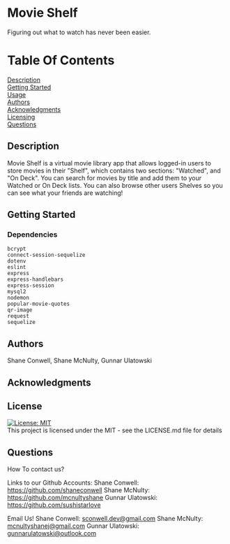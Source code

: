 # Movie Shelf
  Figuring out what to watch has never been easier.
      
  # Table Of Contents
  
  [Description](##Description)  
  [Getting Started](##Dependencies)  
  [Usage](##Usage)  
  [Authors](##Authors)  
  [Acknowledgments](##Acknowledgments)  
  [Licensing](##License)  
  [Questions](##Questions)  
  
  
  ## Description
      
  Movie Shelf is a virtual movie library app that allows logged-in users to store movies in their "Shelf", which contains two sections: "Watched", and "On Deck". You can search for movies by title and add them to your Watched or On Deck lists. You can also browse other users Shelves so you can see what your friends are watching!
      
  ## Getting Started
      
  ### Dependencies
      
    bcrypt
    connect-session-sequelize
    dotenv
    eslint
    express
    express-handlebars
    express-session
    mysql2 
    nodemon
    popular-movie-quotes 
    qr-image
    request
    sequelize
  
      
  ### #
      
  
      
  ## Authors
      
  Shane Conwell, Shane McNulty, Gunnar Ulatowski
      
      
  ## Acknowledgments
      
  
  
  ## License
  [![License: MIT](https://img.shields.io/badge/License-MIT-yellow.svg)](https://opensource.org/licenses/MIT)  
  This project is licensed under the MIT  - see the LICENSE.md file for details
  
  
  
  ## Questions
      
  How To contact us? 
  
  Links to our Github Accounts: 
  Shane Conwell: https://github.com/shaneconwell 
  Shane McNulty: https://github.com/mcnultyshane 
  Gunnar Ulatowski: https://github.com/sushistarlove
  
  Email Us!
  Shane Conwell: sconwell.dev@gmail.com
  Shane McNulty: mcnultyshanej@gmail.com
  Gunnar Ulatowski: gunnarulatowski@outlook.com